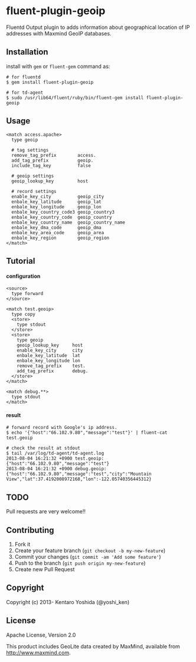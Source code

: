# fluent-plugin-geoip

Fluentd Output plugin to adds information about geographical location of IP addresses with Maxmind GeoIP databases.

## Installation

install with `gem` or `fluent-gem` command as:

```
# for fluentd
$ gem install fluent-plugin-geoip

# for td-agent
$ sudo /usr/lib64/fluent/ruby/bin/fluent-gem install fluent-plugin-geoip
```

## Usage

```
<match access.apache>
  type geoip

  # tag settings
  remove_tag_prefix        access.
  add_tag_prefix           geoip.
  include_tag_key          false

  # geoip settings
  geoip_lookup_key         host

  # record settings
  enable_key_city          geoip_city
  enbale_key_latitude      geoip_lat
  enbale_key_longitude     geoip_lon
  enbale_key_country_code3 geoip_country3
  enbale_key_country_code  geoip_country
  enbale_key_country_name  geoip_country_name
  enbale_key_dma_code      geoip_dma
  enbale_key_area_code     geoip_area
  enbale_key_region        geoip_region
</match>
```

## Tutorial

#### configuration

```
<source>
  type forward
</source>

<match test.geoip>
  type copy
  <store>
    type stdout
  </store>
  <store>
    type geoip
    geoip_lookup_key     host
    enable_key_city      city
    enbale_key_latitude  lat
    enbale_key_longitude lon
    remove_tag_prefix    test.
    add_tag_prefix       debug.
  </store>
</match>

<match debug.**>
  type stdout
</match>
```

#### result

```
# forward record with Google's ip address.
$ echo '{"host":"66.102.9.80","message":"test"}' | fluent-cat test.geoip

# check the result at stdout
$ tail /var/log/td-agent/td-agent.log
2013-08-04 16:21:32 +0900 test.geoip: {"host":"66.102.9.80","message":"test"}
2013-08-04 16:21:32 +0900 debug.geoip: {"host":"66.102.9.80","message":"test","city":"Mountain View","lat":37.4192008972168,"lon":-122.05740356445312}
```

## TODO

Pull requests are very welcome!!

## Contributing

1. Fork it
2. Create your feature branch (`git checkout -b my-new-feature`)
3. Commit your changes (`git commit -am 'Add some feature'`)
4. Push to the branch (`git push origin my-new-feature`)
5. Create new Pull Request

## Copyright

Copyright (c) 2013- Kentaro Yoshida (@yoshi_ken)

## License

Apache License, Version 2.0

This product includes GeoLite data created by MaxMind, available from
<a href="http://www.maxmind.com">http://www.maxmind.com</a>.

